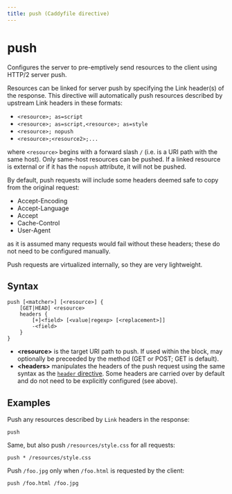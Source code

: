 ```yaml
---
title: push (Caddyfile directive)
---
```


# push

Configures the server to pre-emptively send resources to the client using HTTP/2 server push.

Resources can be linked for server push by specifying the Link header(s) of the response. This directive will automatically push resources described by upstream Link headers in these formats:

- `<resource>; as=script`
- `<resource>; as=script,<resource>; as=style`
- `<resource>; nopush`
- `<resource>;<resource2>;...`

where `<resource>` begins with a forward slash `/` (i.e. is a URI path with the same host). Only same-host resources can be pushed. If a linked resource is external or if it has the `nopush` attribute, it will not be pushed.

By default, push requests will include some headers deemed safe to copy from the original request:

- Accept-Encoding
- Accept-Language
- Accept
- Cache-Control
- User-Agent

as it is assumed many requests would fail without these headers; these do not need to be configured manually.

Push requests are virtualized internally, so they are very lightweight.


## Syntax

```caddy-d
push [<matcher>] [<resource>] {
	[GET|HEAD] <resource>
	headers {
		[+]<field> [<value|regexp> [<replacement>]]
		-<field>
	}
}
```

- **&lt;resource&gt;** is the target URI path to push. If used within the block, may optionally be preceeded by the method (GET or POST; GET is default).
- **&lt;headers&gt;** manipulates the headers of the push request using the same syntax as the [`header` directive](/docs/caddyfile/directives/header). Some headers are carried over by default and do not need to be explicitly configured (see above).



## Examples

Push any resources described by `Link` headers in the response:

```caddy-d
push
```

Same, but also push `/resources/style.css` for all requests:

```caddy-d
push * /resources/style.css
```

Push `/foo.jpg` only when `/foo.html` is requested by the client:

```caddy-d
push /foo.html /foo.jpg
```
